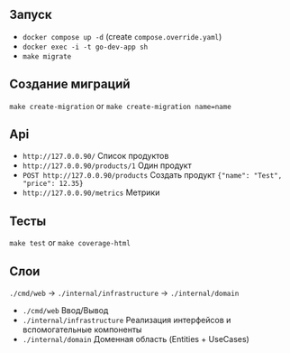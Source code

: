 ## Запуск

* `docker compose up -d` (create `compose.override.yaml`)
* `docker exec -i -t go-dev-app sh`
* `make migrate`

## Создание миграций

`make create-migration` or `make create-migration name=name`

## Api

* `http://127.0.0.90/` Список продуктов
* `http://127.0.0.90/products/1` Один продукт
* `POST http://127.0.0.90/products` Создать продукт `{"name": "Test", "price": 12.35}`
* `http://127.0.0.90/metrics` Метрики

## Тесты

`make test` or `make coverage-html`

## Слои

`./cmd/web` -> `./internal/infrastructure` -> `./internal/domain`

* `./cmd/web` Ввод/Вывод
* `./internal/infrastructure` Реализация интерфейсов и вспомогательные компоненты
* `./internal/domain` Доменная область (Entities + UseCases)
